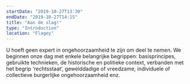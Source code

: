 ```yaml
---
startDate: "2019-10-27T13:30"
endDate: "2019-10-27T14:15"
title: "Aan de slag!"
type: "Introduction"
location: "Flagey"
---
```

U hoeft geen expert in ongehoorzaamheid te zijn om deel te nemen. We beginnen onze dag met enkele belangrijke begrippen: basisprincipes, gebruikte technieken, de historische en politieke context, verbanden met het begrip ‘rechtsstaat’, gewelddadige of vreedzame, individuele of collectieve burgerlijke ongehoorzaamheid enz.
